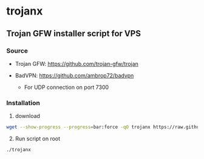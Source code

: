 # trojanx

## Trojan GFW installer script for VPS

### Source
  - Trojan GFW: https://github.com/trojan-gfw/trojan
  
  - BadVPN: https://github.com/ambrop72/badvpn
    - For UDP connection on port 7300


### Installation

1. download

```bash
wget --show-progress --progress=bar:force -qO trojanx https://raw.githubusercontent.com/laksa19/trojanx/master/trojanx && chmod +x trojanx
```

2. Run script on root

```bash
./trojanx
```
